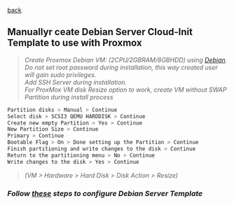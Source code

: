 <p align="left">
  <a href="https://github.com/vdarkobar/cloud/tree/main?tab=readme-ov-file#self-hosted-homelab-cloud">back</a>  
  <br>
</p> 
  
## Manuallyr ceate Debian Server Cloud-Init Template to use with Proxmox 
  
> *Create Proxmox Debian VM: (2CPU/2GBRAM/8GBHDD) using <a href="https://www.debian.org/">Debian</a>.*  
> *Do not set root password during installation, this way created user will gain sudo privileges.*   
> *Add SSH Server during installation.*  
> *For ProxMox VM disk Resize option to work, create VM without SWAP Partition during install process*
```bash
Partition disks > Manual > Continue
Select disk > SCSI3 QEMU HARDDISK > Continue
Create new empty Partition > Yes > Continue
New Partition Size > Continue
Primary > Continue
Bootable Flag > On > Done setting up the Partition > Continue
Finish partitioning and write changes to the disk > Continue
Return to the partitioning menu > No > Continue
Write changes to the disk > Yes > Continue
```
> *(VM > Hardware > Hard Disk > Disk Action > Resize)*  
  
### *Follow <a href="https://github.com/vdarkobar/cloud/blob/main/all/debvm/step-by-step.md">these</a> steps to configure Debian Server Template*
